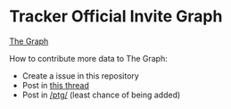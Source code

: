 # Tracker Official Invite Graph

[The Graph](https://inviteroute.github.io/graph/)

How to contribute more data to The Graph:

  * Create a issue in this repository
  * Post in [this thread](https://www.sb-innovation.de/showthread.php?9925)
  * Post in [/ptg/](https://4chan.org/g/ptg) (least chance of being added)
